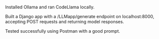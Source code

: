Installed Ollama and ran CodeLlama locally.

Built a Django app with a /LLMapp/generate endpoint on localhost:8000, accepting POST requests and returning model responses.

Tested successfully using Postman with a good prompt.
